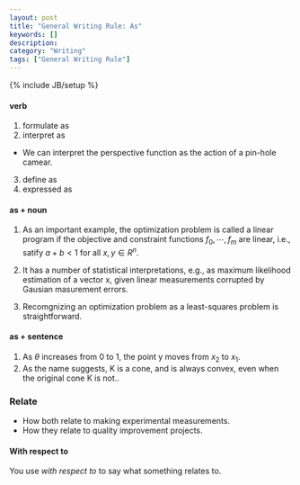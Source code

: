 ```yaml
---
layout: post
title: "General Writing Rule: As"
keywords: []
description: 
category: "Writing"
tags: ["General Writing Rule"]
---
```

{% include JB/setup %}

#### verb
1. formulate as
2. interpret as
- We can interpret the perspective function as the action of a pin-hole camear.
3. define as
4. expressed as


#### as + noun

1. As an important example, the optimization problem is called a linear program if
the objective and constraint functions $f_0,\cdots, f_m$ are linear, i.e.,
satify $a+b < 1$ for all $x,y \in R^n$.

2. It has a number of statistical interpretations, e.g., as maximum likelihood
   estimation of a vector x, given linear measurements corrupted by Gausian
   masurement errors.

3. Recomgnizing an optimization problem as a least-squares problem is straightforward.

#### as + sentence
1. As $\theta$ increases from 0 to 1, the point y moves from $x_2$ to $x_1$.
2. As the name suggests, K is a cone, and is always convex, even when the original cone K is not..


### Relate
- How both relate to making experimental measurements.
- How they relate to quality improvement projects.

#### With respect to
You use *with respect to* to say what something relates to.


